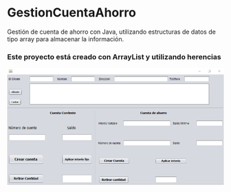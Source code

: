 # GestionCuentaAhorro
Gestión de cuenta de ahorro con Java, utilizando estructuras de datos de tipo array para almacenar la información.

### Este proyecto está creado con ArrayList y utilizando herencias

![alt text](./img/00.png "imagen de la gestión de la cuenta")
